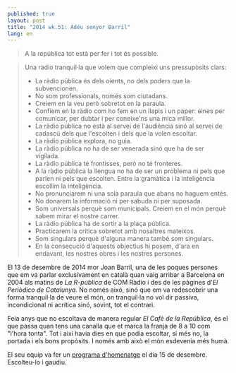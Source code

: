 ```yaml
---
published: true
layout: post
title: "2014 wk.51: Adéu senyor Barril"
lang: en
---
```


> A la república tot està per fer i tot és possible.

> Una ràdio tranquil·la que volem que compleixi uns pressupòsits clars:
>
> - La ràdio pública és dels oients, no dels poders que la subvencionen.
> - No som professionals, només som ciutadans.
> - Creiem en la veu però sobretot en la paraula.
> - Confiem en la ràdio com ho fem en un llapis i un paper: eines per comunicar, per dubtar i per coneixe'ns una mica millor.
> - La ràdio pública no està al servei de l'audiència sinó al servei de cadascú dels que l'escolten i dels que la volen escoltar.
> - La ràdio pública explora, no guia.
> - La ràdio pública no ha de ser venerada sinó que ha de ser vigilada.
> - La ràdio pública té frontisses, però no té fronteres.
> - A la ràdio pública la llengua no ha de ser un problema ni pels que parlen ni pels que escolten. Entre la gramàtica i la inteligència escollim la inteligència.
> - No pronunciarem ni una sola paraula que abans no haguem entés.
> - No donarem la informació ni per sabuda ni per suposada.
> - Som universals perquè som municipals. Creiem en el món perquè sabem mirar el nostre carrer.
> - La ràdio pública ha de sortir a la plaça pública.
> - Practicarem la crítica sobretot amb nosaltres mateixos.
> - Som singulars perquè d'alguna manera també som singulars.
> - En la consecució d'aquests objectius hi posem, d'ara en endavant, les nostres obres i les nostres persones.

El 13 de desembre de 2014 mor Joan Barril, una de les poques persones que em va parlar exclusivament en català quan vaig arribar a Barcelona en 2004 als matins de *La R-pública* de COM Ràdio i des de les pàgines d'*El Periòdico de Catalunya*. No només això, sinó que em va redescobrir una forma tranquil·la de veure el món, on tranquil·la no vol dir passiva, incondicional ni acrítica sinó, sovint, tot el contrari.

Feia anys que no escoltava de manera regular *El Cafè de la República*, és el que passa quan tens una canalla que et marca la franja de 8 a 10 com "l'hora tonta". Tot i així havia dies en que podia escoltar, si més no, la portada i els bons propòsits. I només amb això el món esdevenia més humà.

El seu equip va fer un [programa d'homenatge][homenatge] el dia 15 de desembre. Escolteu-lo i gaudiu.

[homenatge]: http://www.ccma.cat/catradio/alacarta/El-Cafe-de-la-Republica/El-Cafe-de-la-Republica-homenatge-a-Joan-Barril-Primera-hora/audio/861732/ "Homenatge a Joan Barril"
